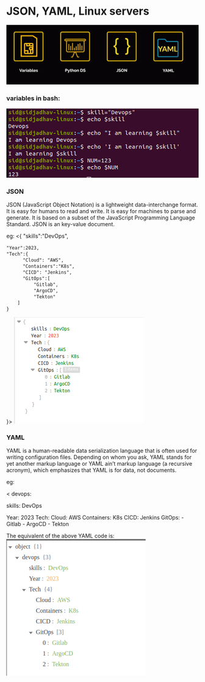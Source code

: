 # JSON, YAML, Linux servers

![Alt text](image.png)

### variables in bash: 
![Alt text](image-1.png)

### JSON 
JSON (JavaScript Object Notation) is a lightweight data-interchange format. It is easy for humans to read and write. It is easy for machines to parse and generate. It is based on a subset of the JavaScript Programming Language Standard.
JSON is an key-value document.

eg: <{
    "skills":"DevOps",
    
    "Year":2023,
    "Tech":{
          "Cloud": "AWS",
          "Containers":"K8s",
          "CICD": "Jenkins",
          "GitOps":[
              "Gitlab",
              "ArgoCD",
              "Tekton"
        ]
    }
}>
![Alt text](image-2.png)

### YAML 

YAML is a human-readable data serialization language that is often used for writing configuration files. Depending on whom you ask, YAML stands for yet another markup language or YAML ain’t markup language (a recursive acronym), which emphasizes that YAML is for data, not documents. 

eg: 

<
devops: 

  skills: DevOps
    
  Year: 2023
  Tech:
        Cloud: AWS
        Containers: K8s
        CICD: Jenkins
        GitOps:
            -  Gitlab
            -  ArgoCD
            -  Tekton
>

The equivalent of the above YAML code is: 
![Alt text](image-3.png)
        